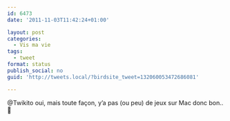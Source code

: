 ```yaml
---
id: 6473
date: '2011-11-03T11:42:24+01:00'

layout: post
categories:
  - Vis ma vie
tags:
  - tweet
format: status
publish_social: no
guid: 'http://tweets.local/?birdsite_tweet=132060053472686081'

---
```


@Twikito oui, mais toute façon, y’a pas (ou peu) de jeux sur Mac donc bon.. 🙂